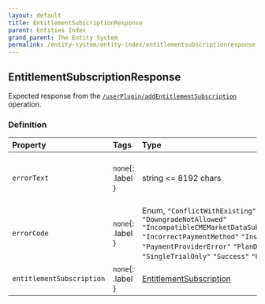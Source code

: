 ```yaml
---
layout: default
title: EntitlementSubscriptionResponse
parent: Entities Index
grand_parent: The Entity System
permalink: /entity-system/entity-index/entitlementsubscriptionresponse
---
```


## EntitlementSubscriptionResponse
Expected response from the [`/userPlugin/addEntitlementSubscription`]({{site.baseurl}}/all-ops/userPlugin/addentitlementsubscription) operation.

### Definition

| Property | Tags | Type | Remarks
|:---------|:-----|:-----|:-------
| `errorText` | `none`{: .label } | string <= 8192 chars | Non-empty if the request failed.
| `errorCode` | `none`{: .label } | Enum, `"ConflictWithExisting"` `"DowngradeNotAllowed"` `"IncompatibleCMEMarketDataSubscriptionPlans"` `"IncorrectPaymentMethod"` `"InsufficientFunds"` `"PaymentProviderError"` `"PlanDiscontinued"` `"SingleTrialOnly"` `"Success"` `"UnknownError"` |
| `entitlementSubscription` | `none`{: .label } | [EntitlementSubscription]({{site.baseurl}}/entity-system/entity-index/addentitlementsubscription) | 
